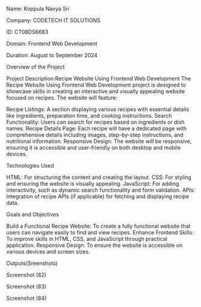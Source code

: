Name: Koppula Navya Sri 

Company: CODETECH IT SOLUTIONS 

ID: CT08DS6683 

Domain: Frontend Web Development 

Duration: August to September 2024 


Overview of the Project

Project Description:Recipe Website Using Frontend Web Development
The Recipe Website Using Frontend Web Development project is designed to showcase skills in creating an interactive and visually appealing website focused on recipes. The website will feature:

Recipe Listings: A section displaying various recipes with essential details like ingredients, preparation time, and cooking instructions.
Search Functionality: Users can search for recipes based on ingredients or dish names.
Recipe Details Page: Each recipe will have a dedicated page with comprehensive details including images, step-by-step instructions, and nutritional information.
Responsive Design: The website will be responsive, ensuring it is accessible and user-friendly on both desktop and mobile devices.

Technologies Used

HTML: For structuring the content and creating the layout.
CSS: For styling and ensuring the website is visually appealing.
JavaScript: For adding interactivity, such as dynamic search functionality and form validation.
APIs: Integration of recipe APIs (if applicable) for fetching and displaying recipe data.

Goals and Objectives

Build a Functional Recipe Website: To create a fully functional website that users can navigate easily to find and view recipes.
Enhance Frontend Skills: To improve skills in HTML, CSS, and JavaScript through practical application.
Responsive Design: To ensure the website is accessible on various devices and screen sizes.

Outputs(Sreenshots)

Screenshot (82)

Screenshot (83)

Screenshot (84)
